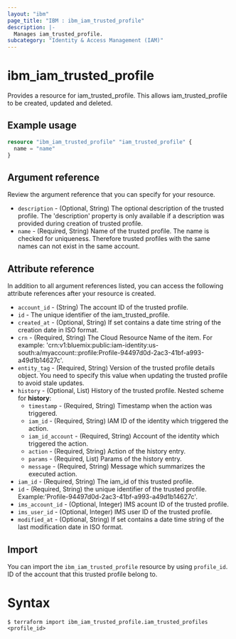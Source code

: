 ```yaml
---
layout: "ibm"
page_title: "IBM : ibm_iam_trusted_profile"
description: |-
  Manages iam_trusted_profile.
subcategory: "Identity & Access Management (IAM)"
---
```


# ibm_iam_trusted_profile

Provides a resource for iam_trusted_profile. This allows iam_trusted_profile to be created, updated and deleted.

## Example usage

```terraform
resource "ibm_iam_trusted_profile" "iam_trusted_profile" {
  name = "name"
}
```

## Argument reference

Review the argument reference that you can specify for your resource.

* `description` - (Optional, String) The optional description of the trusted profile. The 'description' property is only available if a description was provided during creation of trusted profile.
* `name` - (Required, String) Name of the trusted profile. The name is checked for uniqueness. Therefore trusted profiles with the same names can not exist in the same account.

## Attribute reference

In addition to all argument references listed, you can access the following attribute references after your resource is created.

* `account_id` - (String) The account ID of the trusted profile.
* `id` - The unique identifier of the iam_trusted_profile.
* `created_at` - (Optional, String) If set contains a date time string of the creation date in ISO format.
* `crn` - (Required, String) The Cloud Resource Name of the item. For example: 'crn:v1:bluemix:public:iam-identity:us-south:a/myaccount::profile:Profile-94497d0d-2ac3-41bf-a993-a49d1b14627c'.
* `entity_tag` - (Required, String) Version of the trusted profile details object. You need to specify this value when updating the trusted profile to avoid stale updates.
* `history` - (Optional, List) History of the trusted profile.
Nested scheme for **history**:
	* `timestamp` - (Required, String) Timestamp when the action was triggered.
	* `iam_id` - (Required, String) IAM ID of the identity which triggered the action.
	* `iam_id_account` - (Required, String) Account of the identity which triggered the action.
	* `action` - (Required, String) Action of the history entry.
	* `params` - (Required, List) Params of the history entry.
	* `message` - (Required, String) Message which summarizes the executed action.
* `iam_id` - (Required, String) The iam_id of this trusted profile.
* `id` - (Required, String) the unique identifier of the trusted profile. Example:'Profile-94497d0d-2ac3-41bf-a993-a49d1b14627c'.
* `ims_account_id` - (Optional, Integer) IMS acount ID of the trusted profile.
* `ims_user_id` - (Optional, Integer) IMS user ID of the trusted profile.
* `modified_at` - (Optional, String) If set contains a date time string of the last modification date in ISO format.

## Import

You can import the `ibm_iam_trusted_profile` resource by using `profile_id`. ID of the account that this trusted profile belong to.

# Syntax
```
$ terraform import ibm_iam_trusted_profile.iam_trusted_profiles <profile_id>
```

